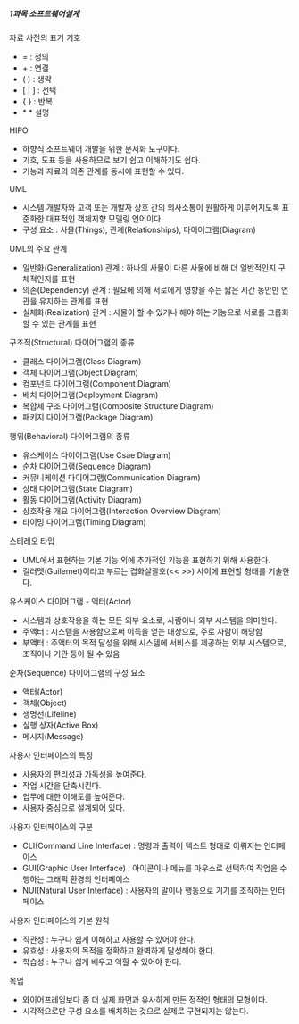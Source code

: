 ##### 1과목 소프트웨어설계

자료 사전의 표기 기호

- = : 정의
- \+ : 연결
- ( ) : 생략
- [ | ] : 선택
- { } : 반복
- \* * 설명

HIPO

- 하향식 소프트웨어 개발을 위한 문서화 도구이다.
- 기호, 도표 등을 사용하므로 보기 쉽고 이해하기도 쉽다.
- 기능과 자료의 의존 관계를 동시에 표현할 수 있다.

UML

- 시스템 개발자와 고객 또는 개발자 상호 간의 의사소통이 원활하게 이루어지도록 표준화한 대표적인 객체지향 모델링 언어이다.
- 구성 요소 : 사물(Things), 관계(Relationships), 다이어그램(Diagram)

UML의 주요 관계

- 일반화(Generalization) 관계 : 하나의 사물이 다른 사물에 비해 더 일반적인지 구체적인지를 표현
- 의존(Dependency) 관계 : 필요에 의해 서로에게 영향을 주는 짧은 시간 동안만 연관을 유지하는 관계를 표현
- 실체화(Realization) 관계 : 사물이 할 수 있거나 해야 하는 기능으로 서로를 그룹화 할 수 있는 관계를 표현

구조적(Structural) 다이어그램의 종류

- 클래스 다이어그램(Class Diagram)
- 객체 다이어그램(Object Diagram)
- 컴포넌트 다이어그램(Component Diagram)
- 배치 다이어그램(Deployment Diagram)
- 복합체 구조 다이어그램(Composite Structure Diagram)
- 패키지 다이어그램(Package Diagram)

행위(Behavioral) 다이어그램의 종류

- 유스케이스 다이어그램(Use Csae Diagram)
- 순차 다이어그램(Sequence Diagram)
- 커뮤니케이션 다이어그램(Communication Diagram)
- 상태 다이어그램(State Diagram)
- 활동 다이어그램(Activity Diagram)
- 상호작용 개요 다이어그램(Interaction Overview Diagram)
- 타이밍 다이어그램(Timing Diagram)

스테레오 타입

- UML에서 표현하는 기본 기능 외에 추가적인 기능을 표현하기 위해 사용한다.
- 길러멧(Guilemet)이라고 부르는 겹화살괄호(<< >>) 사이에 표현할 형태를 기술한다.

유스케이스 다이어그램 - 액터(Actor)

- 시스템과 상호작용을 하는 모든 외부 요소로, 사람이나 외부 시스템을 의미한다.
- 주액터 : 시스템을 사용함으로써 이득을 얻는 대상으로, 주로 사람이 해당함
- 부액터 : 주액터의 목적 달성을 위해 시스템에 서비스를 제공하는 외부 시스템으로, 조직이나 기관 등이 될 수 있음

순차(Sequence) 다이어그램의 구성 요소

- 액터(Actor)
- 객체(Object)
- 생명선(Lifeline)
- 실행 상자(Active Box)
- 메시지(Message)

사용자 인터페이스의 특징

- 사용자의 편리성과 가독성을 높여준다.
- 작업 시간을 단축시킨다.
- 업무에 대한 이해도를 높여준다.
- 사용자 중심으로 설계되어 있다.

사용자 인터페이스의 구분

- CLI(Command Line Interface) : 명령과 출력이 텍스트 형태로 이뤄지는 인터페이스
- GUI(Graphic User Interface) : 아이콘이나 메뉴를 마우스로 선택하여 작업을 수행하는 그래픽 환경의 인터페이스
- NUI(Natural User Interface) : 사용자의 말이나 행동으로 기기를 조작하는 인터페이스

사용자 인터페이스의 기본 원칙

- 직관성 : 누구나 쉽게 이해하고 사용할 수 있어야 한다.
- 유효성 : 사용자의 목적을 정확하고 완벽하게 달성해야 한다.
- 학습성 : 누구나 쉽게 배우고 익힐 수 있어야 한다.

목업

- 와이어프레임보다 좀 더 실제 화면과 유사하게 만든 정적인 형태의 모형이다.
- 시각적으로만 구성 요소를 배치하는 것으로 실제로 구현되지는 않는다.
